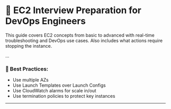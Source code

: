 # 🚀 EC2 Interview Preparation for DevOps Engineers

This guide covers EC2 concepts from basic to advanced with real-time troubleshooting and DevOps use cases. Also includes what actions require stopping the instance.

...

### 🔹 Best Practices:

- Use multiple AZs
- Use Launch Templates over Launch Configs
- Use CloudWatch alarms for scale in/out
- Use termination policies to protect key instances

---
